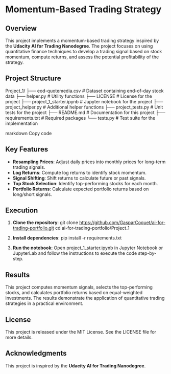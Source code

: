 # Momentum-Based Trading Strategy

## Overview

This project implements a momentum-based trading strategy inspired by the **Udacity AI for Trading Nanodegree**. The project focuses on using quantitative finance techniques to develop a trading signal based on stock momentum, compute returns, and assess the potential profitability of the strategy.

## Project Structure

Project_1/ ├── eod-quotemedia.csv # Dataset containing end-of-day stock data ├── helper.py # Utility functions ├── LICENSE # License for the project ├── project_1_starter.ipynb # Jupyter notebook for the project ├── project_helper.py # Additional helper functions ├── project_tests.py # Unit tests for the project ├── README.md # Documentation for this project ├── requirements.txt # Required packages └── tests.py # Test suite for the implementation

markdown
Copy code

## Key Features

- **Resampling Prices**: Adjust daily prices into monthly prices for long-term trading signals.
- **Log Returns**: Compute log returns to identify stock momentum.
- **Signal Shifting**: Shift returns to calculate future or past signals.
- **Top Stock Selection**: Identify top-performing stocks for each month.
- **Portfolio Returns**: Calculate expected portfolio returns based on long/short signals.

## Execution

1. **Clone the repository**:
   git clone https://github.com/GasparCoquet/ai-for-trading-portfolio.git
   cd ai-for-trading-portfolio/Project_1

2. **Install dependencies**:
   pip install -r requirements.txt

3. **Run the notebook**: Open project_1_starter.ipynb in Jupyter Notebook or JupyterLab and follow the instructions to execute the code step-by-step.

## Results
This project computes momentum signals, selects the top-performing stocks, and calculates portfolio returns based on equal-weighted investments. The results demonstrate the application of quantitative trading strategies in a practical environment.

## License
This project is released under the MIT License. See the LICENSE file for more details.

## Acknowledgments
This project is inspired by the **Udacity AI for Trading Nanodegree**.
